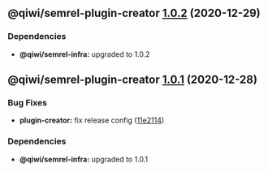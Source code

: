 ## @qiwi/semrel-plugin-creator [1.0.2](https://github.com/qiwi/semantic-release-toolkit/compare/@qiwi/semrel-plugin-creator@1.0.1...@qiwi/semrel-plugin-creator@1.0.2) (2020-12-29)





### Dependencies

* **@qiwi/semrel-infra:** upgraded to 1.0.2

## @qiwi/semrel-plugin-creator [1.0.1](https://github.com/qiwi/semantic-release-toolkit/compare/@qiwi/semrel-plugin-creator@1.0.0...@qiwi/semrel-plugin-creator@1.0.1) (2020-12-28)


### Bug Fixes

* **plugin-creator:** fix release config ([11e2114](https://github.com/qiwi/semantic-release-toolkit/commit/11e211477c1eabfa948ee4b3930360a6dcd803b7))





### Dependencies

* **@qiwi/semrel-infra:** upgraded to 1.0.1
